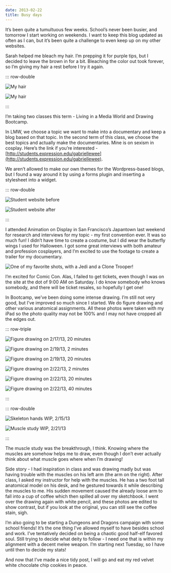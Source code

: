 ```yaml
---
date: 2013-02-22
title: Busy days
---
```

It’s been quite a tumultuous few weeks. School’s never been busier, and tomorrow I start working on weekends. I want to keep this blog updated as often as I can, but it’s been quite a challenge to even keep up on my other websites.

Sarah helped me bleach my hair. I’m prepping it for purple tips, but I decided to leave the brown in for a bit. Bleaching the color out took forever, so I’m giving my hair a rest before I try it again.

<!--more-->

::: row-double

![My hair](2013-02-22-hair-1.jpg 'My hair')

![My hair](2013-02-22-hair-2.jpg 'My hair')

:::

I’m taking two classes this term - Living in a Media World and Drawing Bootcamp.

In LMW, we choose a topic we want to make into a documentary and keep a blog based on that topic. In the second term of this class, we choose the best topics and actually make the documentaries. Mine is on sexism in cosplay. Here’s the link if you’re interested - [http://students.expression.edu/gabriellewee](http://students.expression.edu/gabriellewee).

We aren’t allowed to make our own themes for the Wordpress-based blogs, but I found a way around it by using a forms plugin and inserting a stylesheet into a widget.

::: row-double

![Student website before](2013-02-22-sic-1.png 'Before')

![Student website after](2013-02-22-sic-2.png 'After')

:::

I attended Animation on Display in San Francisco’s Japantown last weekend for research and interviews for my topic - my first convention ever. It was so much fun! I didn’t have time to create a costume, but I did wear the butterfly wings I used for Halloween. I got some great interviews with both amateur and profession cosplayers, and I’m excited to use the footage to create a trailer for my documentary.

![One of my favorite shots, with a Jedi and a Clone Trooper!](2013-02-22-star-wars-cosplay.png 'One of my favorite shots, with a Jedi and a Clone Trooper!')

I’m excited for Comic Con. Alas, I failed to get tickets, even though I was on the site at the dot of 9:00 AM on Saturday. I do know somebody who knows somebody, and there will be ticket resales, so hopefully I get one!

In Bootcamp, we’ve been doing some intense drawing. I’m still not very good, but I’ve improved so much since I started. We do figure drawing and other various anatomical assignments. All these photos were taken with my iPad so the photo quality may not be 100% and I may not have cropped all the edges out.

::: row-triple

![Figure drawing on 2/17/13, 20 minutes](2013-02-22-figure-1.jpg '2/17/13, 20 minutes')

![Figure drawing on 2/19/13, 2 minutes](2013-02-22-figure-2.jpg '2/19/13, 2 minutes')

![Figure drawing on 2/19/13, 20 minutes](2013-02-22-figure-3.jpg '2/19/13, 20 minutes')

![Figure drawing on 2/22/13, 2 minutes](2013-02-22-figure-4.jpg '2/22/13, 2 minutes')

![Figure drawing on 2/22/13, 20 minutes](2013-02-22-figure-5.jpg '2/22/13, 20 minutes')

![Figure drawing on 2/22/13, 40 minutes](2013-02-22-figure-6.jpg '2/22/13, 40 minutes')

:::

::: row-double

![Skeleton hands WIP, 2/15/13](2013-02-22-wip-skeleton.jpg 'Skeleton hands WIP, 2/15/13')

![Muscle study WIP, 2/21/13](2013-02-22-wip-muscles.jpg 'Muscle study WIP, 2/21/13')

:::

The muscle study was the breakthrough, I think. Knowing where the muscles are somehow helps me to draw, even though I don’t ever actually think about what muscle goes where when I’m drawing!

Side story - I had inspiration in class and was drawing madly but was having trouble with the muscles on his left arm (the arm on the right). After class, I asked my instructor for help with the muscles. He has a two foot tall anatomical model on his desk, and he gestured towards it while describing the muscles to me. His sudden movement caused the already loose arm to fall into a cup of coffee which then spilled all over my sketchbook. I went over the drawing again with white pencil, and these photos are edited to show contrast, but if you look at the original, you can still see the coffee stain, sigh.

I’m also going to be starting a Dungeons and Dragons campaign with some school friends! It’s the one thing I’ve allowed myself to have besides school and work. I’ve tentatively decided on being a chaotic good half-elf favored soul. Still trying to decide what deity to follow - I need one that is within my alignment with a decent melee weapon. I’m starting next Tuesday, so I have until then to decide my stats!

And now that I’ve made a nice tidy post, I will go and eat my red velvet white chocolate chip cookies in peace.
